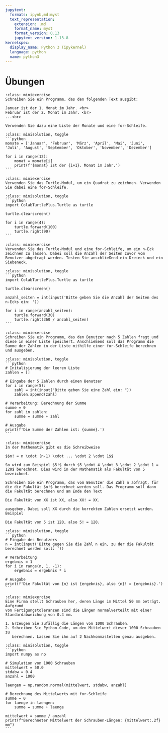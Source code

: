 ```yaml
---
jupytext:
  formats: ipynb,md:myst
  text_representation:
    extension: .md
    format_name: myst
    format_version: 0.13
    jupytext_version: 1.13.8
kernelspec:
  display_name: Python 3 (ipykernel)
  language: python
  name: python3
---
```


# Übungen

```{admonition} Übung 4.1
:class: miniexercise
Schreiben Sie ein Programm, das den folgenden Text ausgibt:

Januar ist der 1. Monat im Jahr. <br>
Februar ist der 2. Monat im Jahr. <br>
...<br>

Verwenden Sie dazu eine Liste der Monate und eine for-Schleife.
```

````{admonition} Lösung
:class: minisolution, toggle
```python
monate = ['Januar', 'Februar', 'März', 'April', 'Mai', 'Juni', 
'Juli', 'August', 'September', 'Oktober', 'November', 'Dezember']

for i in range(12):
    monat = monate[i]
    print(f'{monat} ist der {i+1}. Monat im Jahr.')
```
````

```{admonition} Übung 4.2
:class: miniexercise
Verwenden Sie das Turtle-Modul, um ein Quadrat zu zeichnen. Verwenden Sie dabei eine for-Schleife.
```

````{admonition} Lösung
:class: minisolution, toggle
```python
import ColabTurtlePlus.Turtle as turtle

turtle.clearscreen()

for i in range(4):
    turtle.forward(100)
    turtle.right(90)
```
````

```{admonition} Übung 4.3
:class: miniexercise
Verwenden Sie das Turtle-Modul und eine for-Schleife, um ein n-Eck zeichnen zu lassen. Dabei soll die Anzahl der Seiten zuvor vom Benutzer abgefragt werden. Testen Sie anschließend ein Dreieck und ein Siebeneck.
```

````{admonition} Lösung
:class: minisolution, toggle
```python
import ColabTurtlePlus.Turtle as turtle

turtle.clearscreen()

anzahl_seiten = int(input('Bitte geben Sie die Anzahl der Seiten des n-Ecks ein: '))

for i in range(anzahl_seiten):
    turtle.forward(30)
    turtle.right(360 / anzahl_seiten)
```
````

```{admonition} Übung 4.4
:class: miniexercise
Schreiben Sie ein Programm, das den Benutzer nach 5 Zahlen fragt und diese in einer Liste speichert. Anschließend soll das Programm die Summe der Zahlen in der Liste mithilfe einer for-Schleife berechnen und ausgeben.
```

````{admonition} Lösung
:class: minisolution, toggle
```python
# Initalisierung der leeren Liste
zahlen = []

# Eingabe der 5 Zahlen durch einen Benutzer
for i in range(5):
    zahl = int(input("Bitte geben Sie eine Zahl ein: "))
    zahlen.append(zahl)

# Verarbeitung: Berechnung der Summe
summe = 0
for zahl in zahlen:
    summe = summe + zahl

# Ausgabe
print(f'Die Summe der Zahlen ist: {summe}.')
```
````

```{admonition} Übung 4.5
:class: miniexercise
In der Mathematik gibt es die Schreibweise

$$n! = n \cdot (n-1) \cdot ... \cdot 2 \cdot 1$$

So wird zum Beispiel $5!$ durch $5 \cdot 4 \cdot 3 \cdot 2 \cdot 1 = 120$ berechnet. Dies wird in der Mathematik als Fakultät von 5 bezeichnet.

Schreiben Sie ein Programm, das vom Benutzer die Zahl n abfragt, für die die Fakultät $n!$ berechnet werden soll. Das Programm soll dann die Fakultät berechnen und am Ende den Text

Die Fakultät von XX ist XX, also XX! = XX.

ausgeben. Dabei soll XX durch die korrekten Zahlen ersetzt werden. Beispiel

Die Fakultät von 5 ist 120, also 5! = 120.
```

````{admonition} Lösung
:class: minisolution, toggle
```python
# Eingabe des Benutzers
n = int(input('Bitte gegen Sie die Zahl n ein, zu der die Fakultät berechnet werden soll: '))

# Verarbeitung
ergebnis = 1
for i in range(n, 1, -1):
    ergebnis = ergebnis * i

# Ausgabe
print(f'Die Fakultät von {n} ist {ergebnis}, also {n}! = {ergebnis}.') 
```
````

```{admonition} Übung 4.6
:class: miniexercise
Eine Firma stellt Schrauben her, deren Länge im Mittel 50 mm beträgt. Aufgrund
von Fertigungstoleranzen sind die Längen normalverteilt mit einer
Standardabweichung von 0.4 mm.

1. Erzeugen Sie zufällig die Längen von 1000 Schrauben.
2. Schreiben Sie Python-Code, um den Mittelwert dieser 1000 Schrauben zu
   berechnen. Lassen Sie ihn auf 2 Nachkommastellen genau ausgeben.
```

````{admonition} Lösung
:class: minisolution, toggle
```python
import numpy as np

# Simulation von 1000 Schrauben
mittelwert = 50.0
stdabw = 0.4
anzahl = 1000

laengen = np.random.normal(mittelwert, stdabw, anzahl)

# Berechnung des Mittelwerts mit for-Schleife
summe = 0
for laenge in laengen:
    summe = summe + laenge

mittelwert = summe / anzahl
print(f"Berechneter Mittelwert der Schrauben-Längen: {mittelwert:.2f} mm")
```
````
